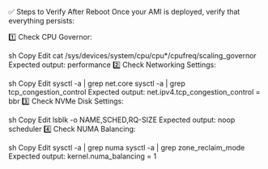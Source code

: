 ✅ Steps to Verify After Reboot
Once your AMI is deployed, verify that everything persists:

1️⃣ Check CPU Governor:

sh
Copy
Edit
cat /sys/devices/system/cpu/cpu\*/cpufreq/scaling_governor
Expected output: performance
2️⃣ Check Networking Settings:

sh
Copy
Edit
sysctl -a | grep net.core
sysctl -a | grep tcp_congestion_control
Expected output: net.ipv4.tcp_congestion_control = bbr
3️⃣ Check NVMe Disk Settings:

sh
Copy
Edit
lsblk -o NAME,SCHED,RQ-SIZE
Expected output: noop scheduler
4️⃣ Check NUMA Balancing:

sh
Copy
Edit
sysctl -a | grep numa
sysctl -a | grep zone_reclaim_mode
Expected output: kernel.numa_balancing = 1
